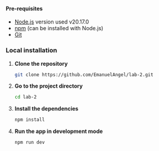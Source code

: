 #### Pre-requisites

- [Node.js](https://nodejs.org/en/) version used v20.17.0
- [npm](https://www.npmjs.com/) (can be installed with Node.js)
- [Git](https://git-scm.com/)

### Local installation

1. **Clone the repository**

   ```bash
   git clone https://github.com/EmanuelAngel/lab-2.git
   ```

2. **Go to the project directory**

   ```bash
   cd lab-2
   ```

3. **Install the dependencies**

   ```bash
   npm install
   ```

4. **Run the app in development mode**

   ```bash
   npm run dev
   ```
